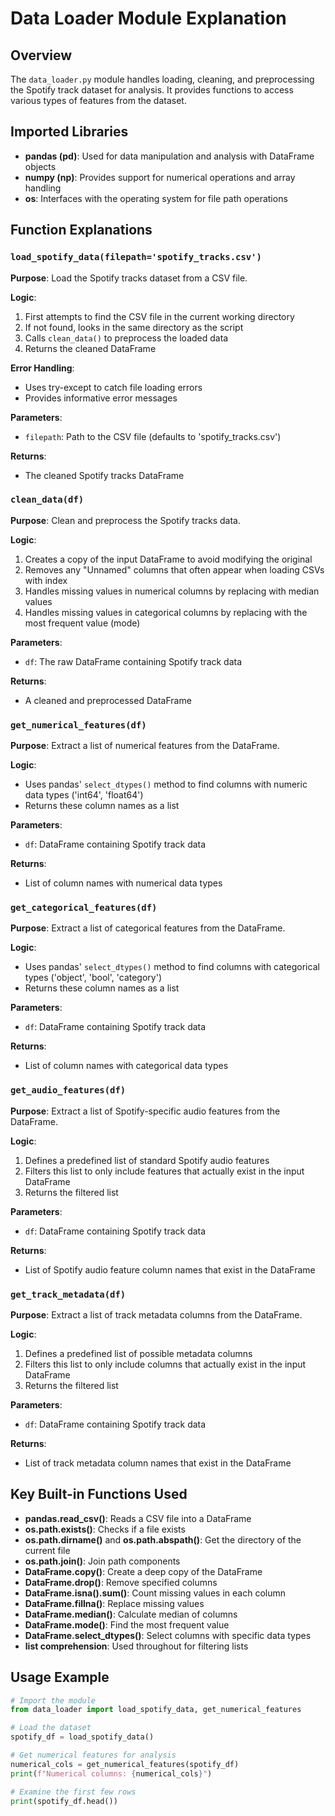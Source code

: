 # Data Loader Module Explanation

## Overview

The `data_loader.py` module handles loading, cleaning, and preprocessing the Spotify track dataset for analysis. It provides functions to access various types of features from the dataset.

## Imported Libraries

- **pandas (pd)**: Used for data manipulation and analysis with DataFrame objects
- **numpy (np)**: Provides support for numerical operations and array handling
- **os**: Interfaces with the operating system for file path operations

## Function Explanations

### `load_spotify_data(filepath='spotify_tracks.csv')`

**Purpose**: Load the Spotify tracks dataset from a CSV file.

**Logic**:
1. First attempts to find the CSV file in the current working directory
2. If not found, looks in the same directory as the script
3. Calls `clean_data()` to preprocess the loaded data
4. Returns the cleaned DataFrame

**Error Handling**:
- Uses try-except to catch file loading errors
- Provides informative error messages

**Parameters**:
- `filepath`: Path to the CSV file (defaults to 'spotify_tracks.csv')

**Returns**:
- The cleaned Spotify tracks DataFrame

### `clean_data(df)`

**Purpose**: Clean and preprocess the Spotify tracks data.

**Logic**:
1. Creates a copy of the input DataFrame to avoid modifying the original
2. Removes any "Unnamed" columns that often appear when loading CSVs with index
3. Handles missing values in numerical columns by replacing with median values
4. Handles missing values in categorical columns by replacing with the most frequent value (mode)

**Parameters**:
- `df`: The raw DataFrame containing Spotify track data

**Returns**:
- A cleaned and preprocessed DataFrame

### `get_numerical_features(df)`

**Purpose**: Extract a list of numerical features from the DataFrame.

**Logic**:
- Uses pandas' `select_dtypes()` method to find columns with numeric data types ('int64', 'float64')
- Returns these column names as a list

**Parameters**:
- `df`: DataFrame containing Spotify track data

**Returns**:
- List of column names with numerical data types

### `get_categorical_features(df)`

**Purpose**: Extract a list of categorical features from the DataFrame.

**Logic**:
- Uses pandas' `select_dtypes()` method to find columns with categorical types ('object', 'bool', 'category')
- Returns these column names as a list

**Parameters**:
- `df`: DataFrame containing Spotify track data

**Returns**:
- List of column names with categorical data types

### `get_audio_features(df)`

**Purpose**: Extract a list of Spotify-specific audio features from the DataFrame.

**Logic**:
1. Defines a predefined list of standard Spotify audio features
2. Filters this list to only include features that actually exist in the input DataFrame
3. Returns the filtered list

**Parameters**:
- `df`: DataFrame containing Spotify track data

**Returns**:
- List of Spotify audio feature column names that exist in the DataFrame

### `get_track_metadata(df)`

**Purpose**: Extract a list of track metadata columns from the DataFrame.

**Logic**:
1. Defines a predefined list of possible metadata columns
2. Filters this list to only include columns that actually exist in the input DataFrame
3. Returns the filtered list

**Parameters**:
- `df`: DataFrame containing Spotify track data

**Returns**:
- List of track metadata column names that exist in the DataFrame

## Key Built-in Functions Used

- **pandas.read_csv()**: Reads a CSV file into a DataFrame
- **os.path.exists()**: Checks if a file exists
- **os.path.dirname()** and **os.path.abspath()**: Get the directory of the current file
- **os.path.join()**: Join path components
- **DataFrame.copy()**: Create a deep copy of the DataFrame
- **DataFrame.drop()**: Remove specified columns
- **DataFrame.isna().sum()**: Count missing values in each column
- **DataFrame.fillna()**: Replace missing values
- **DataFrame.median()**: Calculate median of columns
- **DataFrame.mode()**: Find the most frequent value
- **DataFrame.select_dtypes()**: Select columns with specific data types
- **list comprehension**: Used throughout for filtering lists

## Usage Example

```python
# Import the module
from data_loader import load_spotify_data, get_numerical_features

# Load the dataset
spotify_df = load_spotify_data()

# Get numerical features for analysis
numerical_cols = get_numerical_features(spotify_df)
print(f"Numerical columns: {numerical_cols}")

# Examine the first few rows
print(spotify_df.head())
```
